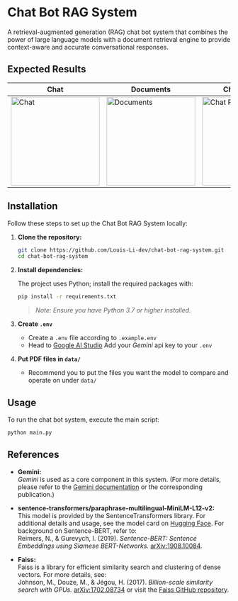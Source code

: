 
# Chat Bot RAG System

A retrieval-augmented generation (RAG) chat bot system that combines the power of large language models with a document retrieval engine to provide context-aware and accurate conversational responses.

## Expected Results
<div align="center">

| Chat | Documents | Chat Records |
|------|-----------|--------------|
| <img src="https://github.com/user-attachments/assets/228d67eb-7763-4285-b619-a57877ca2be6" alt="Chat" width="200" /> | <img src="https://github.com/user-attachments/assets/b49727e3-170d-470b-b9d1-6b5fdfca4b03" alt="Documents" width="200" /> | <img src="https://github.com/user-attachments/assets/8598311d-338b-41b2-9b68-5c975176bada" alt="Chat Records" width="200" /> |



</div>


## Installation

Follow these steps to set up the Chat Bot RAG System locally:

1. **Clone the repository:**

   ```bash
   git clone https://github.com/Louis-Li-dev/chat-bot-rag-system.git
   cd chat-bot-rag-system
   ```

2. **Install dependencies:**

   The project uses Python; install the required packages with:

   ```bash
   pip install -r requirements.txt
   ```

   > _Note: Ensure you have Python 3.7 or higher installed._

3. **Create `.env`**
   - Create a `.env` file according to `.example.env`
   - Head to [Google AI Studio](https://aistudio.google.com/prompts/new_chat) Add your *Gemini* api key to your `.env`

4. **Put PDF files in `data/`**
   - Recommend you to put the files you want the model to compare and operate on under `data/`
## Usage

To run the chat bot system, execute the main script:

```bash
python main.py
```

## References

- **Gemini:**  
  *Gemini* is used as a core component in this system. (For more details, please refer to the [Gemini documentation](https://example.com/gemini) or the corresponding publication.)  

- **sentence-transformers/paraphrase-multilingual-MiniLM-L12-v2:**  
  This model is provided by the SentenceTransformers library. For additional details and usage, see the model card on [Hugging Face](https://huggingface.co/sentence-transformers/paraphrase-multilingual-MiniLM-L12-v2). For background on Sentence-BERT, refer to:  
  Reimers, N., & Gurevych, I. (2019). *Sentence-BERT: Sentence Embeddings using Siamese BERT-Networks.* [arXiv:1908.10084](https://arxiv.org/abs/1908.10084).

- **Faiss:**  
  Faiss is a library for efficient similarity search and clustering of dense vectors. For more details, see:  
  Johnson, M., Douze, M., & Jégou, H. (2017). *Billion-scale similarity search with GPUs.* [arXiv:1702.08734](https://arxiv.org/abs/1702.08734) or visit the [Faiss GitHub repository](https://github.com/facebookresearch/faiss).
